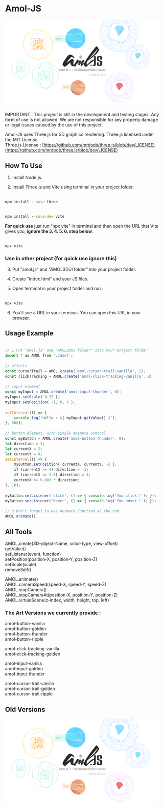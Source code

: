 # Amol-JS

![logo](https://github.com/zzztzzzt/Amol-JS/blob/main/real-showcase.png)

IMPORTANT : This project is still in the development and testing stages. Any form of use is not allowed. We are not responsible for any property damage or legal issues caused by the use of this project.

Amol-JS uses Three.js for 3D graphics rendering. Three.js licensed under the MIT License.  
Three.js License : [https://github.com/mrdoob/three.js/blob/dev/LICENSE](https://github.com/mrdoob/three.js/blob/dev/LICENSE)

## How To Use
1. Install Node.js.

2. Install Three.js and Vite using terminal in your project folder.
```cmd

npm install --save three

```
```cmd

npm install --save-dev vite

```

**For quick use** just run "npx vite" in terminal and then open the URL that Vite gives you, **ignore the 3. 4. 5. 6. step below**.
```cmd

npx vite

```

### Use in other project (for quick use ignore this)
3. Put "amol.js" and "AMOL3DUI folder" into your project folder.

4. Create "index.html" and your JS files.

5. Open terminal in your project folder and run :
```cmd

npx vite

```

6. You'll see a URL in your terminal. You can open this URL in your browser.

## Usage Example

```javascript

// 1.Put "amol.js" and "AMOL3DUI folder" into your project folder
import * as AMOL from './amol';

// effects
const cursorTrail = AMOL.create('amol-cursor-trail-vanilla', 1);
const clickTracking = AMOL.create('amol-click-tracking-vanilla', 0);

// input element
const myInput = AMOL.create('amol-input-thunder', 0);
myInput.setScale( 0.72 );
myInput.setPosition( -1, 0, 0 );

setInterval(() => {
    console.log(`Hello : ${ myInput.getValue() }`);
}, 500);

// button element, with simple animate control
const myButton = AMOL.create('amol-button-thunder', 0);
let direction = 1;
let currentX = 2;
let currentY = 0;
setInterval(() => {
    myButton.setPosition( currentX, currentY, -2 );
    if (currentX >= 4) direction = -1;
    if (currentX <= 2.5) direction = 1;
    currentX += 0.003 * direction;
}, 10);

myButton.setListener('click', () => { console.log('You click !'); });
myButton.setListener('hover', () => { console.log('You hover !'); });

// 2.Don't forget to use Animate Function at the end
AMOL.animate();

```

## All Tools
AMOL.create(3D-object-Name, color-type, view-offset)  
getValue()  
setListener(event, function)  
setPosition(position-X, position-Y, position-Z)  
setScale(scale)  
removeSelf()  

AMOL.animate()  
AMOL.cameraSpeed(speed-X, speed-Y, speed-Z)  
AMOL.stopCamera()  
AMOL.stopCameraAt(position-X, position-Y, position-Z)  
AMOL.virtualScene(z-index, width, height, top, left)  

### The Art Versions we currently provide :
amol-button-vanilla  
amol-button-golden  
amol-button-thunder  
amol-button-ripple  

amol-click-tracking-vanilla  
amol-click-tracking-golden  

amol-input-vanilla  
amol-input-golden  
amol-input-thunder  

amol-cursor-trail-vanilla  
amol-cursor-trail-golden  
amol-cursor-trail-ripple  

## Old Versions

![1.0logo](https://github.com/zzztzzzt/Amol-JS/blob/main/real-showcase.png)
